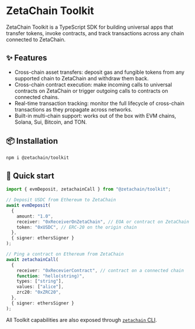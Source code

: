 # ZetaChain Toolkit

ZetaChain Toolkit is a TypeScript SDK for building universal apps that transfer
tokens, invoke contracts, and track transactions across any chain connected to
ZetaChain.

## ✨ Features

- Cross-chain asset transfers: deposit gas and fungible tokens from any
  supported chain to ZetaChain and withdraw them back.
- Cross-chain contract execution: make incoming calls to universal contracts on
  ZetaChain or trigger outgoing calls to contracts on connected chains.
- Real-time transaction tracking: monitor the full lifecycle of cross-chain
  transactions as they propagate across networks.
- Built-in multi-chain support: works out of the box with EVM chains, Solana,
  Sui, Bitcoin, and TON.

## 📦 Installation

```bash
npm i @zetachain/toolkit
```

## 🚀 Quick start

```ts
import { evmDeposit, zetachainCall } from "@zetachain/toolkit";

// Deposit USDC from Ethereum to ZetaChain
await evmDeposit(
  {
    amount: "1.0",
    receiver: "0xReceiverOnZetaChain", // EOA or contract on ZetaChain
    token: "0xUSDC", // ERC-20 on the origin chain
  },
  { signer: ethersSigner }
);

// Ping a contract on Ethereum from ZetaChain
await zetachainCall(
  {
    receiver: "0xRecevierContract", // contract on a connected chain
    function: "hello(string)",
    types: ["string"],
    values: ["alice"],
    zrc20: "0xZRC20",
  },
  { signer: ethersSigner }
);
```

All Toolkit capabilities are also exposed through [`zetachain`
CLI](https://github.com/zeta-chain/cli).
